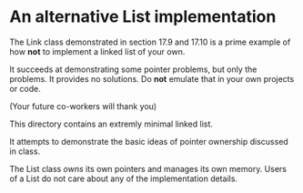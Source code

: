 
An alternative List implementation
==================================

The Link class demonstrated in section 17.9 and 17.10
is a prime example of how **not** to implement a linked
list of your own.

It succeeds at demonstrating some pointer problems,
but only the problems.
It provides no solutions.
Do **not** emulate that in your own projects or code.

(Your future co-workers will thank you)

This directory contains an extremly minimal linked list.

It attempts to demonstrate the basic ideas of pointer ownership
discussed in class.

The List class *owns* its own pointers and manages its own memory.
Users of a List do not care about any of the implementation details.


